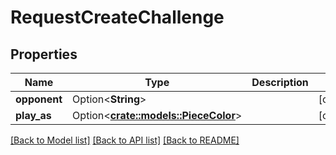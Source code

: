 # RequestCreateChallenge

## Properties

Name | Type | Description | Notes
------------ | ------------- | ------------- | -------------
**opponent** | Option<**String**> |  | [optional]
**play_as** | Option<[**crate::models::PieceColor**](PieceColor.md)> |  | [optional]

[[Back to Model list]](../README.md#documentation-for-models) [[Back to API list]](../README.md#documentation-for-api-endpoints) [[Back to README]](../README.md)


